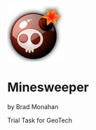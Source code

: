 ![alt text](https://github.com/NerveNet/UE5-Minesweeper/blob/main/Plugins/Minesweeper/Resources/Icon128.png?raw=true)
# Minesweeper
 
by Brad Monahan


Trial Task for GeoTech

